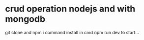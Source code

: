# crud operation nodejs and with mongodb
git clone
and npm i command install in cmd
npm run dev to start...
